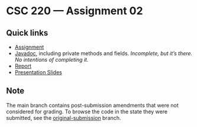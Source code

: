 # CSC 220 — Assignment 02

## Quick links

* [Assignment](https://github.com/mosguinz-csc220-02/CSC220Asmt02/blob/main/CSC220Asmt02/Assignment-02.pdf)
* [Javadoc](https://mosguinz-csc220-02.github.io/CSC220Asmt02/), including private methods and fields. *Incomplete, but it’s there. No intentions of completing it.*
* [Report](https://github.com/mosguinz-csc220-02/CSC220Asmt02/blob/main/CSC220Asmt02/KullathonSitthisarnwattanachai-Assignment-02-Report.pdf)
* [Presentation Slides](https://github.com/mosguinz-csc220-02/CSC220Asmt02/blob/main/CSC220Asmt02/Assignment-02-Presentation.pdf)

## Note
The main branch contains post-submission amendments that were not considered for grading. To browse the code in the state they were submitted, see the [original-submission](https://github.com/mosguinz-csc220-02/CSC220Asmt02/tree/original-submission) branch.
